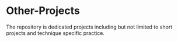 # Other-Projects
The repository is dedicated projects including but not limited to short projects and technique specific practice.
